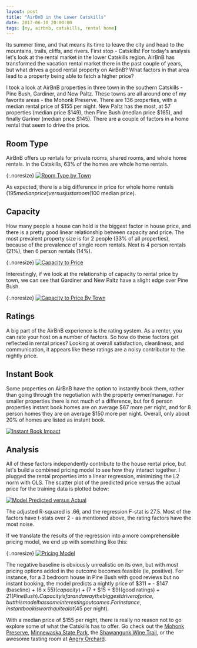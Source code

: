 ```yaml
---
layout: post
title: "AirBnB in the Lower Catskills"
date: 2017-06-10 20:00:00
tags: [ny, airbnb, catskills, rental home]
---
```


Its summer time, and that means its time to leave the city and head to the mountains, trails, cliffs, and rivers.  First stop - Catskills!  For today's analysis let's look at the rental market in the lower Catskills region.  AirBnB has transformed the vacation rental market there in the past couple of years, but what drives a good rental property on AirBnB?  What factors in that area lead to a property being able to fetch a higher price?


I took a look at AirBnB properties in three town in the southern Catskills - Pine Bush, Gardiner, and New Paltz.  These towns are all around one of my favorite areas - the Mohonk Preserve.  There are 136 properties, with a median rental price of $155 per night.  New Paltz has the most, at 57 properties (median price $149), then Pine Bush (median price $165), and finally Gariner (median price $145).  There are a couple of factors in a home rental that seem to drive the price.

## Room Type

AirBnB offers up rentals for private rooms, shared rooms, and whole home rentals.  In the Catskills, 63% of the homes are whole home rentals.

{:.noresize}
[![Room Type by Town]({{site.url}}/assets/AirBnB.Catskills.RoomTypeAndTown.png)]({{site.url}}/assets/AirBnB.Catskills.RoomTypeAndTown.png)

As expected, there is a big difference in price for whole home rentals ($195 median price) versus just a room ($100 median price).

## Capacity

How many people a house can hold is the biggest factor in house price, and there is a pretty good linear relationship between capacity and price.  The most prevalent property size is for 2 people (33% of all properties), because of the prevalence of single room rentals.  Next is 4 person rentals (21%), then 6 person rentals (14%).

{:.noresize}
[![Capacity to Price]({{site.url}}/assets/AirBnB.Catskills.CapacityToPrice.png)]({{site.url}}/assets/AirBnB.Catskills.CapacityToPrice.png)

Interestingly, if we look at the relationship of capacity to rental price by town, we can see that Gardiner and New Paltz have a slight edge over Pine Bush.

{:.noresize}
[![Capacity to Price By Town]({{site.url}}/assets/AirBnB.Catskills.CapacityToPriceByTown.png)]({{site.url}}/assets/AirBnB.Catskills.CapacityToPriceByTown.png)

## Ratings

A big part of the AirBnB experience is the rating system.  As a renter, you can rate your host on a number of factors.  So how do these factors get reflected in rental prices?  Looking at overall satisfaction, cleanliness, and communication, it appears like these ratings are a noisy contributor to the nightly price.

## Instant Book

Some properties on AirBnB have the option to instantly book them, rather than going through the negotiation with the property owner/manager.  For smaller properties there is not much of a difference, but for 6 person properties instant book homes are on average $67 more per night, and for 8 person homes they are on average $150 more per night.  Overall, only about 20% of homes are listed as instant book.

[![Instant Book Impact]({{site.url}}/assets/AirBnB.Catskills.InstantBookGraph.png)]({{site.url}}/assets/AirBnB.Catskills.InstantBookGraph)

## Analysis

All of these factors independently contribute to the house rental price, but let's build a combined pricing model to see how they interact together.  I plugged the rental properties into a linear regression, minimizing the L2 norm with OLS.  The scatter plot of the predicted price versus the actual price for the training data is plotted below:

[![Model Predicted versus Actual]({{site.url}}/assets/AirBnB.Catskills.RegressionResults.png)]({{site.url}}/assets/AirBnB.Catskills.RegressionResults.png)

The adjusted R-squared is .66, and the regression F-stat is 27.5.  Most of the factors have t-stats over 2 - as mentioned above, the rating factors have the most noise.

If we translate the results of the regression into a more comprehensible pricing model, we end up with something like this:

{:.noresize}
[![Pricing Model]({{site.url}}/assets/AirBnB.Catskills.PricingModel.png)]({{site.url}}/assets/AirBnB.Catskills.PricingModel.png)

The negative baseline is obviously unrealistic on its own, but with most pricing options added in the outcome becomes feasible (ie, positive). For instance, for a 3 bedroom house in Pine Bush with good reviews but no instant booking, the model predicts a nightly price of $311 = - $147 (baseline) + (6 x $55)(capacity) + ($7 + $15 + $9)(good ratings) + $21 (Pine Bush).  Capacity is far and away the biggest driver of price, but this model has some interesting outcomes.  For instance, instant book is worth quite a lot ($45 per night).

With a median price of $155 per night, there is really no reason not to go explore some of what the Catskills has to offer.  Go check out the [Mohonk Preserve](http://www.mohonkpreserve.org/), [Minnewaska State Park](https://parks.ny.gov/parks/127/details.aspx), the [Shawangunk Wine Trail](http://www.shawangunkwinetrail.com/), or the awesome tasting room at [Angry Orchard](http://www.angryorchard.com/our-orchard).
